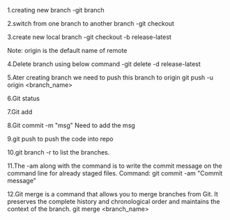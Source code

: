 1.creating new branch
-git branch <branch>

2.switch from one branch to another branch
-git checkout <branch>

3.create new local branch
-git checkout -b release-latest

Note: origin is the default name of remote

4.Delete branch using below command
-git delete -d release-latest

5.Ater creating branch we need to push this branch to origin
git push -u origin <branch_name>

6.Git status

7.Git add <filename>

8.Git commit -m "msg" Need to add the msg

9.git push to push the code into repo

10.git branch -r to list the branches.

11.The -am along with the command is to write the commit message on the command
line for already staged files.
Command:
git commit -am "Commit message"

12.Git merge is a command that allows you to merge branches from Git. It preserves the
complete history and chronological order and maintains the context of the branch.
git merge <branch_name>